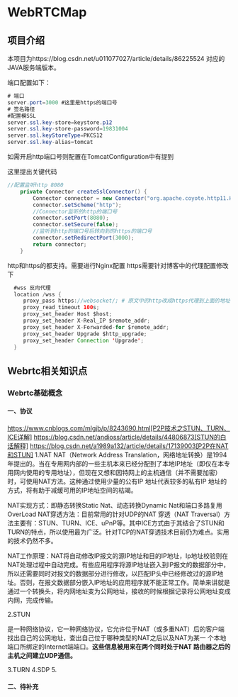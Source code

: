 # WebRTCMap

## 项目介绍 

本项目为https://blog.csdn.net/u011077027/article/details/86225524
对应的JAVA服务端版本。

端口配置如下：

```java
# 端口
server.port=3000 #这里是https的端口号
# 签名路径
#配置模SSL
server.ssl.key-store=keystore.p12 
server.ssl.key-store-password=19831004
server.ssl.keyStoreType=PKCS12
server.ssl.key-alias=tomcat
```



如需开启http端口号则配置在TomcatConfiguration中有提到

这里提出关键代码

```java
//配置监听http 8080
    private Connector createSslConnector() {
        Connector connector = new Connector("org.apache.coyote.http11.Http11NioProtocol");
        connector.setScheme("http");
        //Connector监听的http的端口号
        connector.setPort(8080);
        connector.setSecure(false);
        //监听到http的端口号后转向到的https的端口号
        connector.setRedirectPort(3000);
        return connector;
    }
```

http和https的都支持。需要进行Nginx配置
https需要针对博客中的代理配置修改下

```java
  #wss 反向代理  
  location /wss {
     proxy_pass https://websocket/; # 原文中的http改成https代理到上面的地址去
     proxy_read_timeout 100s;
     proxy_set_header Host $host;
     proxy_set_header X-Real_IP $remote_addr;
     proxy_set_header X-Forwarded-for $remote_addr;
     proxy_set_header Upgrade $http_upgrade;
     proxy_set_header Connection 'Upgrade';	
  }
```


## Webrtc相关知识点
### Webrtc基础概念
#### 一、协议

[协议]: https://baike.baidu.com/item/nat/320024?fr=aladdin
https://www.cnblogs.com/mlgjb/p/8243690.html[P2P技术之STUN、TURN、ICE详解]
https://blog.csdn.net/andioss/article/details/44806873[STUN的白话解释]
https://blog.csdn.net/a1989a132/article/details/17139003[P2P在NAT和STUN]
1.NAT
NAT（Network Address Translation，网络地址转换）是1994年提出的。当在专用网内部的一些主机本来已经分配到了本地IP地址（即仅在本专用网内使用的专用地址），但现在又想和因特网上的主机通信（并不需要加密）时，可使用NAT方法。这种通过使用少量的公有IP 地址代表较多的私有IP 地址的方式，将有助于减缓可用的IP地址空间的枯竭。

NAT实现方式：即静态转换Static Nat、动态转换Dynamic Nat和端口多路复用OverLoad
NAT穿透方法：目前常用的针对UDP的NAT 穿透（NAT Traversal）方法主要有：STUN、TURN、ICE、uPnP等。其中ICE方式由于其结合了STUN和TURN的特点，所以使用最为广泛。针对TCP的NAT穿透技术目前仍为难点。实用的技术仍然不多。

NAT工作原理：NAT将自动修改IP报文的源IP地址和目的IP地址，Ip地址校验则在NAT处理过程中自动完成。有些应用程序将源IP地址嵌入到IP报文的数据部分中，所以还需要同时对报文的数据部分进行修改，以匹配IP头中已经修改过的源IP地址。否则，在报文数据部分嵌入IP地址的应用程序就不能正常工作。简单来讲就是通过一个转换头，将内网地址变为公网地址，接收的时候根据记录将公网地址变成内网，完成传输。

2.STUN

是一种网络协议，它一种网络协议，它允许位于NAT（或多重NAT）后的客户端找出自己的公网地址，查出自己位于哪种类型的NAT之后以及NAT为某一 个本地端口所绑定的Internet端端口。**这些信息被用来在两个同时处于NAT 路由器之后的主机之间建立UDP通信。**

3.TURN
4.SDP
5.

#### 二、待补充

